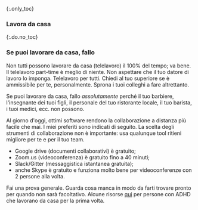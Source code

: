 {:.only_toc}
### Lavora da casa

{:.do.no_toc}
### Se puoi lavorare da casa, fallo

Non tutti possono lavorare da casa (telelavoro) il 100% del tempo; va bene. Il telelavoro part-time è meglio di niente. Non aspettare che il tuo datore di lavoro lo imponga.
Telelavoro per tutti. Chiedi al tuo superiore se è ammissibile per te, personalmente. Sprona i tuoi colleghi a fare altrettanto.

Se puoi lavorare da casa, fallo *assolutamente* perché il tuo barbiere, l'insegnante dei tuoi figli, il personale del tuo ristorante locale, il tuo barista, i tuoi medici, ecc. non possono.

Al giorno d'oggi, ottimi software rendono la collaborazione a distanza più facile che mai. I miei preferiti sono indicati di seguito. La scelta degli strumenti di collaborazione non è importante: usa qualunque tool ritieni migliore per te e per il tuo team.

-   Google drive (documenti collaborativi) è gratuito;
-   Zoom.us (videoconferenza) è gratuito fino a 40 minuti;
-   Slack/Gitter (messaggistica istantanea gratuita);
-   anche Skype è gratuito e funziona molto bene per videoconferenze con 2 persone alla volta.

Fai una prova generale. Guarda cosa manca in modo da farti trovare pronto per quando non sarà facoltativo. Alcune risorse [qui](https://twitter.com/BadassBowden/status/1235793674174435328) per persone con ADHD che lavorano da casa per la prima volta.
